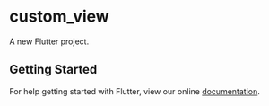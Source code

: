 # custom_view

A new Flutter project.

## Getting Started

For help getting started with Flutter, view our online
[documentation](https://flutter.io/).
